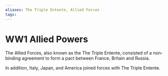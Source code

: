 ```yaml
---
aliases: The Triple Entente, Allied Forces
tags: 
---
```

# WW1 Allied Powers
The Allied Forces, also known as the The Triple Entente, consisted of a non-binding agreement to form a pact between France, Britain and Russia.

In addition, Italy, Japan, and America joined forces with The Triple Entente.